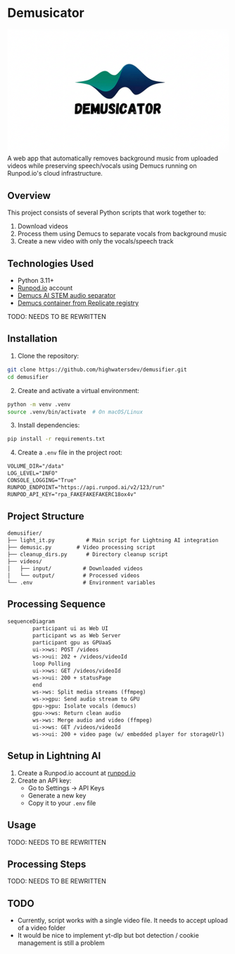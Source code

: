 # Demusicator

![img](logo.png)
A web app that automatically removes background music from uploaded videos while preserving speech/vocals using Demucs running on Runpod.io's cloud infrastructure.

## Overview

This project consists of several Python scripts that work together to:

1. Download videos
2. Process them using Demucs to separate vocals from background music
3. Create a new video with only the vocals/speech track

## Technologies Used

- Python 3.11+
- [Runpod.io](https://runpod.io) account
- [Demucs AI STEM audio separator](https://github.com/facebookresearch/demucs)
- [Demucs container from Replicate registry](https://replicate.com/ryan5453/demucs)

TODO: NEEDS TO BE REWRITTEN

## Installation

1. Clone the repository:

```bash
git clone https://github.com/highwatersdev/demusifier.git
cd demusifier
```

2. Create and activate a virtual environment:

```bash
python -m venv .venv
source .venv/bin/activate  # On macOS/Linux
```

3. Install dependencies:

```bash
pip install -r requirements.txt
```

4. Create a `.env` file in the project root:

```shell
VOLUME_DIR="/data"
LOG_LEVEL="INFO"
CONSOLE_LOGGING="True"
RUNPOD_ENDPOINT="https://api.runpod.ai/v2/123/run"
RUNPOD_API_KEY="rpa_FAKEFAKEFAKERC18ox4v"
```

## Project Structure

```shell
demusifier/
├── light_it.py          # Main script for Lightning AI integration
├── demusic.py        # Video processing script
├── cleanup_dirs.py      # Directory cleanup script
├── videos/
│   ├── input/          # Downloaded videos
│   └── output/         # Processed videos
└── .env                # Environment variables
```

## Processing Sequence

```mermaid
sequenceDiagram
        participant ui as Web UI
        participant ws as Web Server
        participant gpu as GPUaaS
        ui->>ws: POST /videos
        ws->>ui: 202 + /videos/videoId
        loop Polling
        ui->>ws: GET /videos/videoId
        ws->>ui: 200 + statusPage
        end
        ws->ws: Split media streams (ffmpeg)
        ws->>gpu: Send audio stream to GPU
        gpu->gpu: Isolate vocals (demucs)
        gpu->>ws: Return clean audio
        ws->ws: Merge audio and video (ffmpeg)
        ui->>ws: GET /videos/videoId
        ws->>ui: 200 + video page (w/ embedded player for storageUrl)
```

## Setup in Lightning AI

1. Create a Runpod.io account at [runpod.io](https://runpod.io)
2. Create an API key:
   - Go to Settings -> API Keys
   - Generate a new key
   - Copy it to your `.env` file

## Usage

TODO: NEEDS TO BE REWRITTEN

## Processing Steps

TODO: NEEDS TO BE REWRITTEN

## TODO

- Currently, script works with a single video file. It needs to accept upload of a video folder
- It would be nice to implement yt-dlp but bot detection / cookie management is still a problem
